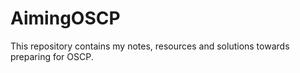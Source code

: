 # AimingOSCP
This repository contains my notes, resources and solutions towards preparing for OSCP. 
